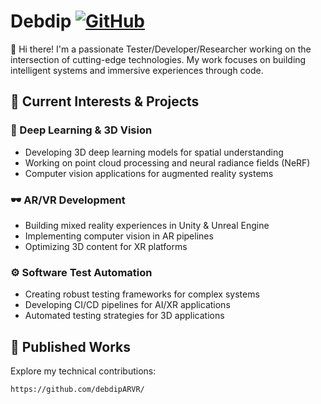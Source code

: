 # Debdip [![GitHub](https://img.shields.io/badge/GitHub-debdipARVR-blue)](https://github.com/debdipARVR)

👋 Hi there! I'm a passionate Tester/Developer/Researcher working on the intersection of cutting-edge technologies. My work focuses on building intelligent systems and immersive experiences through code.

## 🔭 Current Interests & Projects

### 🤖 Deep Learning & 3D Vision
- Developing 3D deep learning models for spatial understanding
- Working on point cloud processing and neural radiance fields (NeRF)
- Computer vision applications for augmented reality systems

### 🕶️ AR/VR Development
- Building mixed reality experiences in Unity & Unreal Engine
- Implementing computer vision in AR pipelines
- Optimizing 3D content for XR platforms

### ⚙️ Software Test Automation
- Creating robust testing frameworks for complex systems
- Developing CI/CD pipelines for AI/XR applications
- Automated testing strategies for 3D applications

## 🚀 Published Works
Explore my technical contributions:
```bash
https://github.com/debdipARVR/
